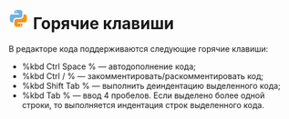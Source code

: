 # ![](../../../images/icons/components/python_default.svg) Горячие клавиши

В редакторе кода поддерживаются следующие горячие клавиши:

- %kbd Ctrl Space % — автодополнение кода;
- %kbd Ctrl / % — закомментировать/раскомментировать код;
- %kbd Shift Tab % — выполнить деиндентацию выделенного кода;
- %kbd Tab % — ввод 4 пробелов. Если выделено более одной строки, то выполняется индентация строк выделенного кода.